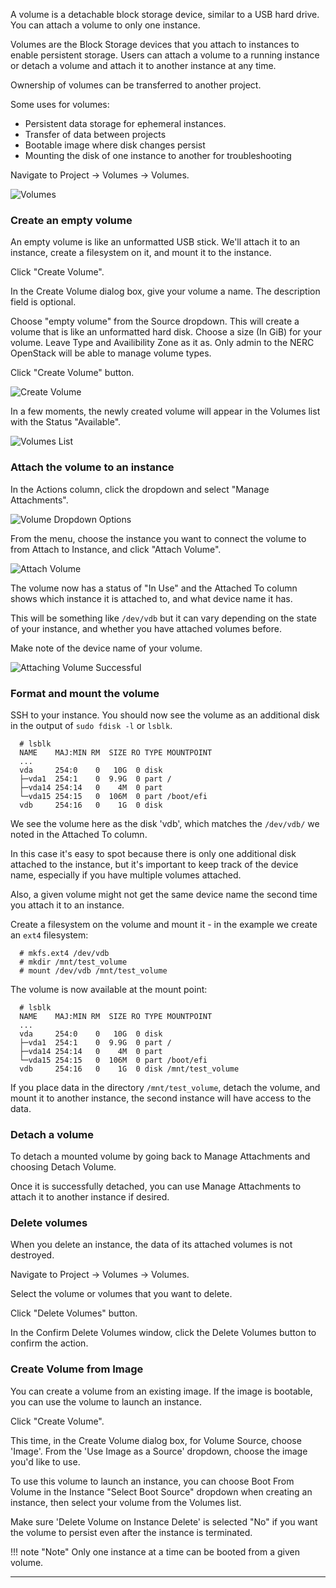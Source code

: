 A volume is a detachable block storage device, similar to a USB hard drive. You can attach a volume to only one instance. 

Volumes are the Block Storage devices that you attach to instances to enable persistent storage. Users can attach a volume to a running instance or detach a volume and attach it to another instance at any time. 

Ownership of volumes can be transferred to another project.

Some uses for volumes:
 -  Persistent data storage for ephemeral instances.
 -  Transfer of data between projects
 -  Bootable image where disk changes persist 
 -  Mounting the disk of one instance to another for troubleshooting

Navigate to Project -> Volumes -> Volumes.

![Volumes](images/volumes.png)

### Create an empty volume
An empty volume is like an unformatted USB stick.  We'll attach it to an instance, create a filesystem on it, and mount it to the instance.

Click "Create Volume".

In the Create Volume dialog box, give your volume a name.  The description field is optional. 

Choose "empty volume" from the Source dropdown.  This will create a volume that is like an unformatted hard disk.  Choose a size (In GiB) for your volume. Leave Type and Availibility Zone as it as. Only admin to the NERC OpenStack will be able to manage volume types.

Click "Create Volume" button.

![Create Volume](images/create_volume.png)

In a few moments, the newly created volume will appear in the Volumes list with the Status "Available".

![Volumes List](images/volumes_list.png)

### Attach the volume to an instance
In the Actions column, click the dropdown and select "Manage Attachments".

![Volume Dropdown Options](images/volume_options.png)

From the  menu, choose the instance you want to connect the volume to from Attach to Instance, and click "Attach Volume".

![Attach Volume](images/volume_attach.png)

The volume now has a status of "In Use" and the Attached To column shows which instance it is attached to, and what device name it has.

This will be something like `/dev/vdb` but it can vary depending on the state of your instance, and whether you have attached volumes before.

Make note of the device name of your volume.

![Attaching Volume Successful](images/volume_in_use.png)

### Format and mount the volume
SSH to your instance.  You should now see the volume as an additional disk in the output of `sudo fdisk -l` or `lsblk`.
```
  # lsblk
  NAME    MAJ:MIN RM  SIZE RO TYPE MOUNTPOINT
  ...
  vda     254:0    0   10G  0 disk
  ├─vda1  254:1    0  9.9G  0 part /
  ├─vda14 254:14   0    4M  0 part
  └─vda15 254:15   0  106M  0 part /boot/efi
  vdb     254:16   0    1G  0 disk
```

We see the volume here as the disk 'vdb', which matches the `/dev/vdb/` we noted in the Attached To column.

In this case it's easy to spot because there is only one additional disk attached to the instance, but it's important to keep track of the device name, especially if you have multiple volumes attached.

Also, a given volume might not get the same device name the second time you attach it to an instance.

Create a filesystem on the volume and mount it - in the example we create an `ext4` filesystem:
```
  # mkfs.ext4 /dev/vdb
  # mkdir /mnt/test_volume
  # mount /dev/vdb /mnt/test_volume 
```

The volume is now available at the mount point:
```ell
  # lsblk
  NAME    MAJ:MIN RM  SIZE RO TYPE MOUNTPOINT
  ...
  vda     254:0    0   10G  0 disk
  ├─vda1  254:1    0  9.9G  0 part /
  ├─vda14 254:14   0    4M  0 part
  └─vda15 254:15   0  106M  0 part /boot/efi
  vdb     254:16   0    1G  0 disk /mnt/test_volume
```

If you place data in the directory `/mnt/test_volume`, detach the volume, and mount it to another instance, the second instance will have access to the data.

### Detach a volume
To detach a mounted volume by going back to Manage Attachments and choosing Detach Volume.

Once it is successfully detached, you can use Manage Attachments to attach it to another instance if desired.

### Delete volumes
When you delete an instance, the data of its attached volumes is not destroyed.

Navigate to Project -> Volumes -> Volumes.

Select the volume or volumes that you want to delete.

Click "Delete Volumes" button.

In the Confirm Delete Volumes window, click the Delete Volumes button to confirm the action.

### Create Volume from Image
You can create a volume from an existing image.  If the image is bootable, you can use the volume to launch an instance.

Click "Create Volume".

This time, in the Create Volume dialog box, for Volume Source, choose 'Image'.  From the 'Use Image as a Source' dropdown, choose the image you'd like to use.

To use this volume to launch an instance, you can choose Boot From Volume in the Instance "Select Boot Source" dropdown when creating an instance, then select your volume from the Volumes list.

Make sure 'Delete Volume on Instance Delete' is selected "No" if you want the volume to persist even after the instance is terminated.
 
!!! note "Note"
    Only one instance at a time can be booted from a given volume.

---
